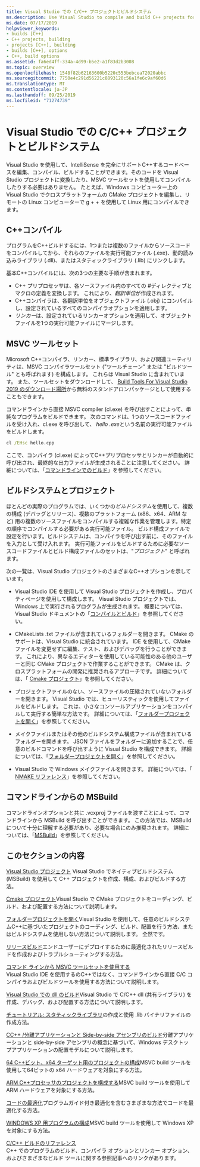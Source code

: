 ```yaml
---
title: Visual Studio での C/C++ プロジェクトとビルドシステム
ms.description: Use Visual Studio to compile and build C++ projects for Windows, ARM or Linux based on any project system.
ms.date: 07/17/2019
helpviewer_keywords:
- builds [C++]
- C++ projects, building
- projects [C++], building
- builds [C++], options
- C++, build options
ms.assetid: fa6ed4ff-334a-4d99-b5e2-a1f83d2b3008
ms.topic: overview
ms.openlocfilehash: 1548f82b62163600b5220c553bebcea72020abbc
ms.sourcegitcommit: 7750e4c291d56221c8893120c56a1fe6c9af60d6
ms.translationtype: MT
ms.contentlocale: ja-JP
ms.lasthandoff: 09/25/2019
ms.locfileid: "71274739"
---
```

# <a name="cc-projects-and-build-systems-in-visual-studio"></a>Visual Studio での C/C++ プロジェクトとビルドシステム

Visual Studio を使用して、IntelliSense を完全にサポートC++するコードベースを編集、コンパイル、ビルドすることができます。そのコードを Visual Studio プロジェクトに変換したり、MSVC ツールセットを使用してコンパイルしたりする必要はありません。 たとえば、Windows コンピューター上の Visual Studio でクロスプラットフォームの CMake プロジェクトを編集し、リモートの Linux コンピューターで g + + を使用して Linux 用にコンパイルできます。

## <a name="c-compilation"></a>C++コンパイル

プログラムをC++ビルドするには、1つまたは複数のファイルからソースコードをコンパイルしてから、それらのファイルを実行可能ファイル (.exe)、動的読み込みライブラリ (.dll)、またはスタティックライブラリ (.lib) にリンクします。 

基本C++コンパイルには、次の3つの主要な手順が含まれます。

- C++ プリプロセッサは、各ソースファイル内のすべての #ディレクティブとマクロの定義を変換します。 これにより、*翻訳単位*が作成されます。
- C++コンパイラは、各翻訳単位をオブジェクトファイル (.obj) にコンパイルし、設定されているすべてのコンパイラオプションを適用します。
- *リンカー*は、設定されているリンカーオプションを適用して、オブジェクトファイルを1つの実行可能ファイルにマージします。 

## <a name="the-msvc-toolset"></a>MSVC ツールセット

Microsoft C++コンパイラ、リンカー、標準ライブラリ、および関連ユーティリティは、MSVC コンパイラツールセット ("ツールチェーン" または "ビルドツール" とも呼ばれます) を構成します。 これらは Visual Studio に含まれています。 また、ツールセットをダウンロードして、 [Build Tools For Visual Studio 2019 のダウンロード場所](https://visualstudio.microsoft.com/downloads/#build-tools-for-visual-studio-2019)から無料のスタンドアロンパッケージとして使用することもできます。

コマンドラインから直接 MSVC compiler (cl.exe) を呼び出すことによって、単純なプログラムをビルドできます。 次のコマンドは、1つのソースコードファイルを受け入れ、cl.exe を呼び出して、 *hello .exe*という名前の実行可能ファイルをビルドします。 

```cmd
cl /EHsc hello.cpp
```
ここで、コンパイラ (cl.exe) によってC++プリプロセッサとリンカーが自動的に呼び出され、最終的な出力ファイルが生成されることに注意してください。  詳細については、「[コマンドラインでのビルド](building-on-the-command-line.md)」を参照してください。

## <a name="build-systems-and-projects"></a>ビルドシステムとプロジェクト

ほとんどの実際のプログラムでは、いくつかの*ビルドシステム*を使用して、複数の構成 (デバッグとリリース)、複数のプラットフォーム (x86、x64、ARM など) 用の複数のソースファイルをコンパイルする複雑な作業を管理します。特定の順序でコンパイルする必要がある実行可能ファイル。 ビルド構成ファイルで設定を行います。ビルドシステムは、コンパイラを呼び出す前に、そのファイルを入力として受け入れます。 実行可能ファイルをビルドするために必要なソースコードファイルとビルド構成ファイルのセットは、"*プロジェクト*" と呼ばれます。 

次の一覧は、Visual Studio プロジェクトのさまざまなC++オプションを示しています。

- Visual Studio IDE を使用して Visual Studio プロジェクトを作成し、プロパティページを使用して構成します。 Visual Studio プロジェクトでは、Windows 上で実行されるプログラムが生成されます。 概要については、Visual Studio ドキュメントの「[コンパイルとビルド](/visualstudio/ide/compiling-and-building-in-visual-studio)」を参照してください。

- CMakeLists .txt ファイルが含まれているフォルダーを開きます。 CMake のサポートは、Visual Studio に統合されています。 IDE を使用して、CMake ファイルを変更せずに編集、テスト、およびデバッグを行うことができます。 これにより、異なるエディターを使用している可能性のある他のユーザーと同じ CMake プロジェクトで作業することができます。 CMake は、クロスプラットフォームの開発に推奨されるアプローチです。 詳細については、「 [Cmake プロジェクト](cmake-projects-in-visual-studio.md)」を参照してください。
 
- プロジェクトファイルのない、ソースファイルの圧縮されていないフォルダーを開きます。 Visual Studio では、ヒューリスティックを使用してファイルをビルドします。 これは、小さなコンソールアプリケーションをコンパイルして実行する簡単な方法です。 詳細については、「[フォルダープロジェクトを開く](open-folder-projects-cpp.md)」を参照してください。

- メイクファイルまたはその他のビルドシステム構成ファイルが含まれているフォルダーを開きます。 JSON ファイルをフォルダーに追加することで、任意のビルドコマンドを呼び出すように Visual Studio を構成できます。 詳細については、「[フォルダープロジェクトを開く](open-folder-projects-cpp.md)」を参照してください。
 
- Visual Studio で Windows メイクファイルを開きます。 詳細については、「 [NMAKE リファレンス](reference/nmake-reference.md)」を参照してください。

## <a name="msbuild-from-the-command-line"></a>コマンドラインからの MSBuild 

コマンドラインオプションと共に .vcxproj ファイルを渡すことによって、コマンドラインから MSBuild を呼び出すことができます。 この方法では、MSBuild について十分に理解する必要があり、必要な場合にのみ推奨されます。 詳細については、「[MSBuild](msbuild-visual-cpp.md)」を参照してください。

## <a name="in-this-section"></a>このセクションの内容

[Visual Studio プロジェクト](creating-and-managing-visual-cpp-projects.md) Visual Studio でネイティブビルドシステム (MSBuild) を使用して C++ プロジェクトを作成、構成、およびビルドする方法。

[Cmake プロジェクト](cmake-projects-in-visual-studio.md)Visual Studio で CMake プロジェクトをコーディング、ビルド、および配置する方法について説明します。

[フォルダープロジェクトを開く](open-folder-projects-cpp.md)Visual Studio を使用して、任意のビルドシステムC++に基づいたプロジェクトのコーディング、ビルド、配置を行う方法、またはビルドシステムを使用しない方法について説明します。 全然です。 

[リリースビルド](release-builds.md)エンドユーザーにデプロイするために最適化されたリリースビルドを作成およびトラブルシューティングする方法。

[コマンド ラインから MSVC ツールセットを使用する](building-on-the-command-line.md)<br/>
Visual Studio IDE を使用するのC++ではなく、コマンドラインから直接 C/C コンパイラおよびビルドツールを使用する方法について説明します。

[Visual Studio での dll のビルド](dlls-in-visual-cpp.md)Visual Studio で C/C++ dll (共有ライブラリ) を作成、デバッグ、および配置する方法について説明します。

[チュートリアル: スタティックライブラリ](walkthrough-creating-and-using-a-static-library-cpp.md)の作成と使用 .lib バイナリファイルの作成方法。

[CC++ /分離アプリケーションと Side-by-side アセンブリのビルド](building-c-cpp-isolated-applications-and-side-by-side-assemblies.md)分離アプリケーションと side-by-side アセンブリの概念に基づいて、Windows デスクトップアプリケーションの配置モデルについて説明します。

[64 C++ビット、x64 ターゲット用のプロジェクトの構成](configuring-programs-for-64-bit-visual-cpp.md)MSVC build ツールを使用して64ビットの x64 ハードウェアを対象にする方法。

[ARM C++プロセッサのプロジェクトを構成する](configuring-programs-for-arm-processors-visual-cpp.md)MSVC build ツールを使用して ARM ハードウェアを対象にする方法。

[コードの最適化](optimizing-your-code.md)プログラムガイド付き最適化を含むさまざまな方法でコードを最適化する方法。

[WINDOWS XP 用プログラムの構成](configuring-programs-for-windows-xp.md)MSVC build ツールを使用して Windows XP を対象にする方法。

[C/C++ ビルドのリファレンス](reference/c-cpp-building-reference.md)<br/>
C++ でのプログラムのビルド、コンパイラ オプションとリンカー オプション、およびさまざまなビルド ツールに関する参照記事へのリンクがあります。
